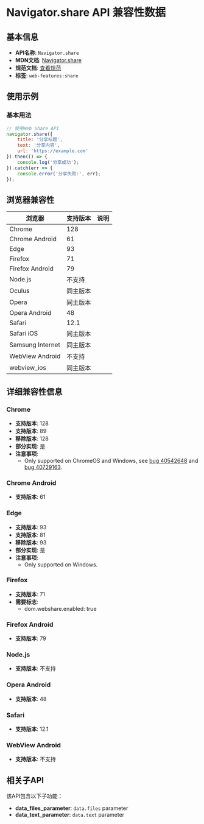 # Navigator.share API 兼容性数据

## 基本信息

- **API名称**: `Navigator.share`
- **MDN文档**: [Navigator.share](https://developer.mozilla.org/docs/Web/API/Navigator/share)
- **规范文档**: [查看规范](https://w3c.github.io/web-share/#share-method)
- **标签**: `web-features:share`

## 使用示例

### 基本用法

```javascript
// 使用Web Share API
navigator.share({
    title: '分享标题',
    text: '分享内容',
    url: 'https://example.com'
}).then(() => {
    console.log('分享成功');
}).catch(err => {
    console.error('分享失败:', err);
});
```

## 浏览器兼容性

| 浏览器 | 支持版本 | 说明 |
|--------|----------|------|
| Chrome | 128 |  |
| Chrome Android | 61 |  |
| Edge | 93 |  |
| Firefox | 71 |  |
| Firefox Android | 79 |  |
| Node.js | 不支持 |  |
| Oculus | 同主版本 |  |
| Opera | 同主版本 |  |
| Opera Android | 48 |  |
| Safari | 12.1 |  |
| Safari iOS | 同主版本 |  |
| Samsung Internet | 同主版本 |  |
| WebView Android | 不支持 |  |
| webview_ios | 同主版本 |  |

## 详细兼容性信息

### Chrome

- **支持版本**: 128
- **支持版本**: 89
- **移除版本**: 128
- **部分实现**: 是
- **注意事项**:
  - Only supported on ChromeOS and Windows, see [bug 40542648](https://crbug.com/40542648) and [bug 40729163](https://crbug.com/40729163).

### Chrome Android

- **支持版本**: 61

### Edge

- **支持版本**: 93
- **支持版本**: 81
- **移除版本**: 93
- **部分实现**: 是
- **注意事项**:
  - Only supported on Windows.

### Firefox

- **支持版本**: 71
- **需要标志**: 
  - dom.webshare.enabled: true

### Firefox Android

- **支持版本**: 79

### Node.js

- **支持版本**: 不支持

### Opera Android

- **支持版本**: 48

### Safari

- **支持版本**: 12.1

### WebView Android

- **支持版本**: 不支持

## 相关子API

该API包含以下子功能：

- **data_files_parameter**: `data.files` parameter
- **data_text_parameter**: `data.text` parameter

